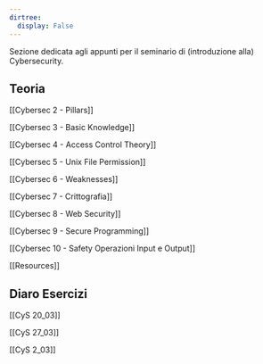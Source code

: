 ```yaml
---
dirtree:
  display: False
---
```


Sezione dedicata agli appunti per il seminario di (introduzione alla) Cybersecurity.

## Teoria

[[Cybersec 2 - Pillars]]

[[Cybersec 3 - Basic Knowledge]]

[[Cybersec 4 - Access Control Theory]]

[[Cybersec 5 - Unix File Permission]]

[[Cybersec 6 - Weaknesses]]

[[Cybersec 7 - Crittografia]]

[[Cybersec 8 - Web Security]]

[[Cybersec 9 - Secure Programming]]

[[Cybersec 10 - Safety Operazioni Input e Output]]

[[Resources]]

## Diaro Esercizi

[[CyS 20_03]]

[[CyS 27_03]]

[[CyS 2_03]]